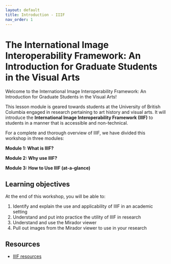 ```yaml
---
layout: default
title: Introduction - IIIF
nav_order: 1
---
```


# The International Image Interoperability Framework: An Introduction for Graduate Students in the Visual Arts


Welcome to the International Image Interoperability Framework: An Introduction for Graduate Students in the Visual Arts!

This lesson module is geared towards students at the University of British Columbia engaged in research pertaining to art history and visual arts. It will introduce the **International Image Interoperability Framework (IIIF)** to students in a manner that is accessible and non-technical. 

For a complete and thorough overview of IIIF, we have divided this workshop in three modules:

**Module 1: What is IIIF?**

**Module 2: Why use IIIF?**

**Module 3: How to Use IIIF (at-a-glance)**

## Learning objectives

At the end of this workshop, you will be able to:
1. Identify and explain the use and applicability of IIIF in an academic setting
2. Understand and put into practice the utility of IIIF in research
3. Understand and use the Mirador viewer
4. Pull out images from the Mirador viewer to use in your research

## Resources
* [IIIF resources](https://iiif.io/guides/finding_resources/)
